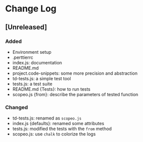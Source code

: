 # Change Log

<!--
## [Unreleased] | [major.minor.patch] - yyyy-mm-dd
### Added | Fixed | Changed | Removed | Deprecated | Security
- filename {section}: description
-->

## [Unreleased]

### Added

- Environment setup
- .perttierrc
- index.js: documentation
- README.md
- project.code-snippets: some more precision and abstraction
- td-tests.js: a simple test tool
- tests.js: a test suite
- README.md {Tests}: how to run tests
- scopeo.js {from}: describe the parameters of tested function

### Changed

- td-tests.js: renamed as `scopeo.js`
- index.js {defaults}: renamed some attributes
- tests.js: modified the tests with the `from` method
- scopeo.js: use `chalk` to colorize the logs
